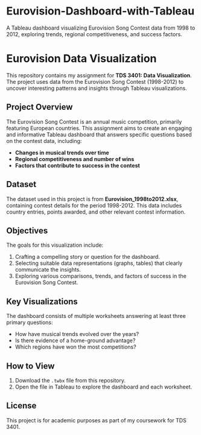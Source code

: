 # Eurovision-Dashboard-with-Tableau
A Tableau dashboard visualizing Eurovision Song Contest data from 1998 to 2012, exploring trends, regional competitiveness, and success factors.

# Eurovision Data Visualization
This repository contains my assignment for **TDS 3401: Data Visualization**. The project uses data from the Eurovision Song Contest (1998-2012) to uncover interesting patterns and insights through Tableau visualizations.

## Project Overview
The Eurovision Song Contest is an annual music competition, primarily featuring European countries. This assignment aims to create an engaging and informative Tableau dashboard that answers specific questions based on the contest data, including:

- **Changes in musical trends over time**
- **Regional competitiveness and number of wins**
- **Factors that contribute to success in the contest**

## Dataset
The dataset used in this project is from **Eurovision_1998to2012.xlsx**, containing contest details for the period 1998-2012. This data includes country entries, points awarded, and other relevant contest information.

## Objectives
The goals for this visualization include:
1. Crafting a compelling story or question for the dashboard.
2. Selecting suitable data representations (graphs, tables) that clearly communicate the insights.
3. Exploring various comparisons, trends, and factors of success in the Eurovision Song Contest.

## Key Visualizations
The dashboard consists of multiple worksheets answering at least three primary questions:
- How have musical trends evolved over the years?
- Is there evidence of a home-ground advantage?
- Which regions have won the most competitions?

## How to View
1. Download the `.twbx` file from this repository.
2. Open the file in Tableau to explore the dashboard and each worksheet.

## License
This project is for academic purposes as part of my coursework for TDS 3401.

